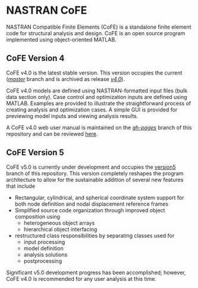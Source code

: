 # NASTRAN CoFE
NASTRAN Compatible Finite Elements (CoFE) is a standalone finite element code for structural analysis and design. CoFE is an open source program implemented using object-oriented MATLAB.

## CoFE Version 4 
CoFE v4.0 is the latest stable version. This version occupies the current ([_master_](https://github.com/vtpasquale/NASTRAN_CoFE) branch and is archived as release  [_v4.0_](https://github.com/vtpasquale/NASTRAN_CoFE/releases/tag/v4.0)).

CoFE v4.0 models are defined using NASTRAN-formatted input files (bulk data section only). Case control and optimization inputs are defined using MATLAB. Examples are provided to illustrate the straightforward process of creating analysis and optimization cases. A simple GUI is provided for previewing model inputs and viewing analysis results. 

A CoFE v4.0 web user manual is maintained on the [_gh-pages_](https://github.com/vtpasquale/NASTRAN_CoFE/tree/gh-pages) branch of this repository and can be reviewed [here](http://vtpasquale.github.io/NASTRAN_CoFE/).

## CoFE Version 5
CoFE v5.0 is currently under development and occupies the [version5](https://github.com/vtpasquale/NASTRAN_CoFE/tree/version5) branch of this repository. This version completely reshapes the program architecture to allow for the sustainable addition of several new features that include
* Rectangular, cylindrical, and spherical coordinate system support for both node definition and nodal displacement reference frames
* Simplified source code organization through improved object composition using
    * heterogeneous object arrays
    * hierarchical object interfacing
* restructured class responsibilities by separating classes used for 
    * input processing
    * model definition
    * analysis solutions
    * postprocessing

Significant v5.0 development progress has been accomplished; however, CoFE v4.0 is recommended for any user analysis at this time. 

